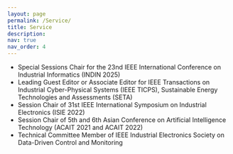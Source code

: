```yaml
---
layout: page
permalink: /Service/
title: Service
description: 
nav: true
nav_order: 4
---
```


* Special Sessions Chair for the 23nd IEEE International Conference on Industrial Informatics (INDIN 2025)
* Leading Guest Editor or Associate Editor for IEEE Transactions on Industrial Cyber-Physical Systems (IEEE TICPS), Sustainable Energy Technologies and Assessments (SETA)
* Session Chair of 31st IEEE International Symposium on Industrial Electronics (ISIE 2022)
* Session Chair of 5th and 6th Asian Conference on Artificial Intelligence Technology (ACAIT 2021 and ACAIT 2022)
* Technical Committee Member of IEEE Industrial Electronics Society on Data-Driven Control and Monitoring
